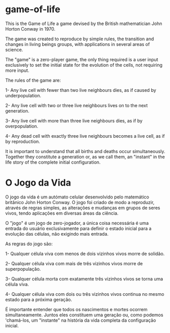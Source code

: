 # game-of-life
This is the Game of Life a game devised by the British mathematician John Horton Conway in 1970.

The game was created to reproduce by simple rules, the transition and changes in living beings groups, with applications in several areas of science.

The "game" is a zero-player game, the only thing required is a user input exclusively to set the initial state for the evolution of the cells, not requiring more input.

The rules of the game are:

1- Any live cell with fewer than two live neighbours dies, as if caused by underpopulation.

2- Any live cell with two or three live neighbours lives on to the next generation.

3- Any live cell with more than three live neighbours dies, as if by overpopulation.

4- Any dead cell with exactly three live neighbours becomes a live cell, as if by reproduction.

It is important to understand that all births and deaths occur simultaneously. Together they constitute a generation or, as we call them, an "instant" in the life story of the complete initial configuration.

# O Jogo da Vida

O jogo da vida é um autómato celular desenvolvido pelo matemático britânico John Horton Conway.
O jogo foi criado de modo a reproduzir, através de regras simples, as alterações e mudanças em grupos de seres vivos, tendo aplicações em diversas áreas da ciência.

O "jogo" é um jogo de zero-jogador, a única coisa necessária é uma entrada do usuário exclusivamente para definir o estado inicial para a evolução das células, não exigindo mais entrada.

As regras do jogo são:

1- Qualquer célula viva com menos de dois vizinhos vivos morre de solidão.

2- Qualquer célula viva com mais de três vizinhos vivos morre de superpopulação.

3- Qualquer célula morta com exatamente três vizinhos vivos se torna uma célula viva.

4- Qualquer célula viva com dois ou três vizinhos vivos continua no mesmo estado para a próxima geração.

É importante entender que todos os nascimentos e mortes ocorrem simultaneamente. Juntos eles constituem uma geração ou, como podemos 'chamá-los, um "instante" na história da vida completa da configuração inicial.

